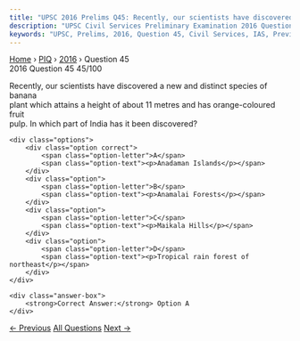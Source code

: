 ```yaml
---
title: "UPSC 2016 Prelims Q45: Recently, our scientists have discovered a new and distinct..."
description: "UPSC Civil Services Preliminary Examination 2016 Question 45 with options and answer"
keywords: "UPSC, Prelims, 2016, Question 45, Civil Services, IAS, Previous Year Questions"
---
```


<nav class="breadcrumb">
    <a href="../../">Home</a>
    <span>›</span>
    <a href="../">PIQ</a>
    <span>›</span>
    <a href="./">2016</a>
    <span>›</span>
    <span>Question 45</span>
</nav>

<div class="question-header">
    <div class="question-meta">
        <span class="year-badge">2016</span>
        <span class="question-number">Question 45</span>
        <span class="progress">45/100</span>
    </div>
    <div class="progress-bar">
        <div class="progress-fill" style="width: 45.0%"></div>
    </div>
</div>

<div class="question-content">
    <div class="question-text">
        <p>Recently, our scientists have discovered a new and distinct species of banana<br />
plant which attains a height of about 11 metres and has orange-coloured fruit<br />
pulp. In which part of India has it been discovered?</p>
    </div>
    
    <div class="options">
        <div class="option correct">
            <span class="option-letter">A</span>
            <span class="option-text"><p>Anadaman Islands</p></span>
        </div>
        <div class="option">
            <span class="option-letter">B</span>
            <span class="option-text"><p>Anamalai Forests</p></span>
        </div>
        <div class="option">
            <span class="option-letter">C</span>
            <span class="option-text"><p>Maikala Hills</p></span>
        </div>
        <div class="option">
            <span class="option-letter">D</span>
            <span class="option-text"><p>Tropical rain forest of northeast</p></span>
        </div>
    </div>

    <div class="answer-box">
        <strong>Correct Answer:</strong> Option A
    </div>
</div>

<div class="question-nav">
    <a href="../q044-what-isare-unique-about-kharai-camel-a-breed-found/" class="nav-btn prev">← Previous</a>
    <a href="../" class="nav-btn center">All Questions</a>
    <a href="../q046-which-one-of-the-following-is-the-best-description/" class="nav-btn next">Next →</a>
</div>
